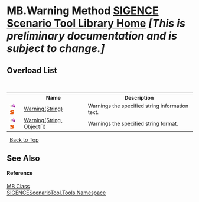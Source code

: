 # MB.Warning Method <a href="https://github.com/ObiWanLansi/SIGENCE-Scenario-Tool">SIGENCE Scenario Tool Library Home</a> _**\[This is preliminary documentation and is subject to change.\]**_


## Overload List
&nbsp;<table><tr><th></th><th>Name</th><th>Description</th></tr><tr><td>![Public method](media/pubmethod.gif "Public method")![Static member](media/static.gif "Static member")</td><td><a href="db123224-540c-d1a2-a6dd-e68e2f1f3193.md">Warning(String)</a></td><td>
Warnings the specified string information text.</td></tr><tr><td>![Public method](media/pubmethod.gif "Public method")![Static member](media/static.gif "Static member")</td><td><a href="11590f57-18c0-ba1f-f565-4a6dbf06214f.md">Warning(String, Object[])</a></td><td>
Warnings the specified string format.</td></tr></table>&nbsp;
<a href="#mb.warning-method">Back to Top</a>

## See Also


#### Reference
<a href="cb6e0d07-ecf2-0529-ed52-657a28700dc7.md">MB Class</a><br /><a href="ed07aae6-c2f9-b6d8-effe-51b38a92d007.md">SIGENCEScenarioTool.Tools Namespace</a><br />